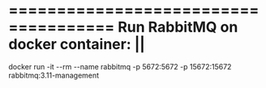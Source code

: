 =====================================
Run RabbitMQ on docker container:   ||
=====================================
docker run -it --rm --name rabbitmq -p 5672:5672 -p 15672:15672 rabbitmq:3.11-management


